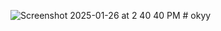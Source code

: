 ![Screenshot 2025-01-26 at 2 40 40 PM](https://github.com/user-attachments/assets/0e866eb6-4599-4a55-8c2e-40eb6fdf9327)
#   o k y y  
 